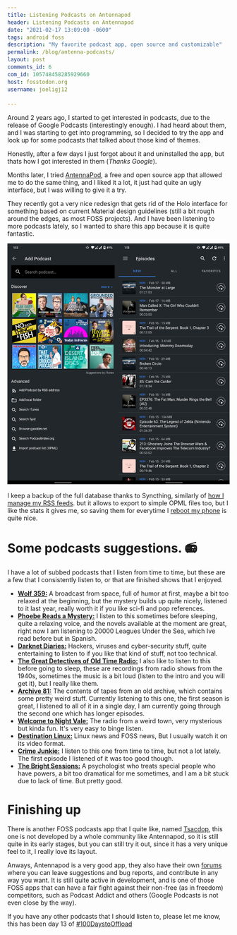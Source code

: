 ```yaml
---
title: Listening Podcasts on Antennapod
header: Listening Podcasts on Antennapod
date: "2021-02-17 13:09:00 -0600"
tags: android foss
description: "My favorite podcast app, open source and customizable"
permalink: /blog/antenna-podcasts/
layout: post
comments_id: 6
com_id: 105748458285929660
host: fosstodon.org
username: joeligj12

---
```


Around 2 years ago, I started to get interested in podcasts, due to the release of  Google Podcasts (interestingly enough). I had heard about them, and I was starting to get into programming, so I decided to try the app and look up for some podcasts that talked about those kind of themes.

Honestly, after a few days I just forgot about it and uninstalled the app, but thats how I got interested in them (*Thanks Google*).

Months later, I tried [AntennaPod](https://antennapod.org/), a free and open source app that allowed me to do the same thing, and I liked it a lot, it just had quite an ugly interface, but I was willing to give it a try.

They recently got a very nice redesign that gets rid of the Holo interface for something based on current Material design guidelines (still a bit rough around the edges, as most FOSS projects). And I have been listening to more podcasts lately, so I wanted to share this app because it is quite fantastic. 

![antennapod](/assets/images/blogs/2021-02-17/antennapod.jpg)

I keep a backup of the full database thanks to Syncthing, similarly of [how I manage my RSS feeds](/rss-usage/). but it allows to export to simple OPML files too, but I like the stats it gives me, so saving them for everytime I [reboot my phone](/changing-android-rom) is quite nice.

# Some podcasts suggestions. 📻

I have a lot of subbed podcasts that I listen from time to time, but these are a few that I consistently listen to, or that are finished shows that I enjoyed.

* [**Wolf 359:**](https://wolf359radio.libsyn.com/rss) A broadcast from space, full of humor at first, maybe a bit too relaxed at the beginning, but the mystery builds up quite nicely, listened to it last year, really worth it if you like sci-fi and pop references.
* [**Phoebe Reads a Mystery:**](http://feeds.feedburner.com/PhoebeReadsAMystery) I listen to this sometimes before sleeping, quite a relaxing voice, and the novels available at the moment are great, right now I am listening to 20000 Leagues Under the Sea, which Ive read before but in Spanish.
* [**Darknet Diaries:**](https://feeds.megaphone.fm/darknetdiaries) Hackers, viruses and cyber-security stuff, quite entertaining to listen to if you like that kind of stuff, not too technical.
* [**The Great Detectives of Old Time Radio:**](http://feeds.feedburner.com/GreatDetectivesOfOldTimeRadio) I also like to listen to this before going to sleep, these are recordings from radio shows from the 1940s, sometimes the music is a bit loud (listen to the intro and you will get it), but I really like them. 
* [**Archive 81:**](https://archive81.libsyn.com/rss) The contents of tapes from an old archive, which contains some pretty weird stuff. Currently listening to this one, the first season is great, I listened to all of it in a single day, I am currently going through the second one which has longer episodes.
* [**Welcome to Night Vale:**](http://feeds.nightvalepresents.com/welcometonightvalepodcast) The radio from a weird town, very mysterious but kinda fun. It's very easy to binge listen.
* [**Destination Linux:**](https://destinationlinux.org/feed/mp3/) Linux news and FOSS news, But I usually watch it on its video format.
* [**Crime Junkie:**](https://feeds.megaphone.fm/ADL9840290619) I listen to this one from time to time, but not a lot lately. The first episode I listened of it was too good though.
* [**The Bright Sessions:**](https://feeds.megaphone.fm/thebrightsessions) A psychologist who treats special people who have powers, a bit too dramatical for me sometimes, and I am a bit stuck due to lack of time. But pretty good.

# Finishing up 

There is another FOSS podcasts app that I quite like, named [Tsacdop](https://github.com/stonega/tsacdop), this one is not developed by a whole community like Antennapod, so it is still quite in its early stages, but you can still try it out, since it has a very unique feel to it, I really love its layout.

Anways, Antennapod is a very good app, they also have their own [forums](https://forum.antennapod.org/) where you can leave suggestions and bug reports, and contribute in any way you want. It is still quite active in development, and is one of those FOSS apps that can have a fair fight against their non-free (as in freedom) competitors, such as Podcast Addict and others (Google Podcasts is not even close by the way).

If you have any other podcasts that I should listen to, please let me know, this has been day 13 of [#100DaystoOffload](https://100daystooffload.com) 


